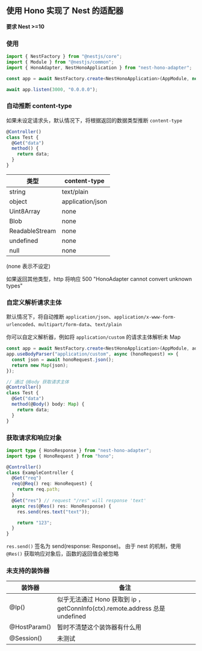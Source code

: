 ## 使用 Hono 实现了 Nest 的适配器

**要求 Nest >=10**

### 使用

```ts
import { NestFactory } from "@nestjs/core";
import { Module } from "@nestjs/common";
import { HonoAdapter, NestHonoApplication } from "nest-hono-adapter";

const app = await NestFactory.create<NestHonoApplication>(AppModule, new HonoAdapter());

await app.listen(3000, "0.0.0.0");
```

### 自动推断 content-type

如果未设定请求头，默认情况下，将根据返回的数据类型推断 `content-type`

```ts
@Controller()
class Test {
  @Get("data")
  method() {
    return data;
  }
}
```

| 类型                       | content-type     |
| -------------------------- | ---------------- |
| string                     | text/plain       |
| object                     | application/json |
| Uint8Array                 | none             |
| Blob                       | none             |
| ReadableStream<Uint8Array> | none             |
| undefined                  | none             |
| null                       | none             |

(none 表示不设定)

如果返回其他类型，http 将响应 500 "HonoAdapter cannot convert unknown types"

### 自定义解析请求主体

默认情况下，将自动推断 `application/json`、`application/x-www-form-urlencoded`、`multipart/form-data`、`text/plain`

你可以自定义解析器，例如将 `application/custom` 的请求主体解析未 Map

```ts
const app = await NestFactory.create<NestHonoApplication>(AppModule, adapter);
app.useBodyParser("application/custom", async (honoRequest) => {
  const json = await honoRequest.json();
  return new Map(json);
});

// 通过 @Body 获取请求主体
@Controller()
class Test {
  @Get("data")
  method(@Body() body: Map) {
    return data;
  }
}
```

### 获取请求和响应对象

```ts
import type { HonoResponse } from "nest-hono-adapter";
import type { HonoRequest } from "hono";

@Controller()
class ExampleController {
  @Get("req")
  req(@Req() req: HonoRequest) {
    return req.path;
  }
  @Get("res") // request "/res" will response 'text'
  async res(@Res() res: HonoResponse) {
    res.send(res.text("text"));

    return "123";
  }
}
```

`res.send()` 签名为 send(response: Response)。 由于 nest 的机制，使用 `@Res()` 获取响应对象后，函数的返回值会被忽略

### 未支持的装饰器

| 装饰器       | 备注                                                                         |
| ------------ | ---------------------------------------------------------------------------- |
| @Ip()        | 似乎无法通过 Hono 获取到 ip ，getConnInfo(ctx).remote.address 总是 undefined |
| @HostParam() | 暂时不清楚这个装饰器有什么用                                                 |
| @Session()   | 未测试                                                                       |
